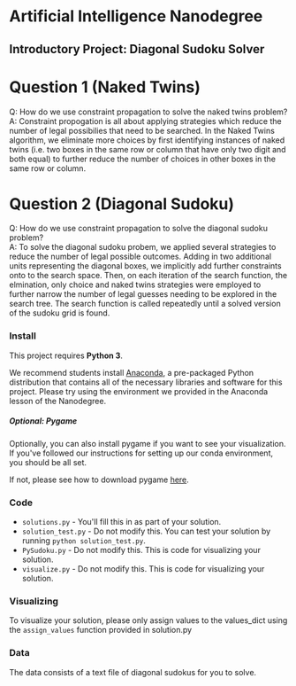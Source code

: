 # Artificial Intelligence Nanodegree
## Introductory Project: Diagonal Sudoku Solver

# Question 1 (Naked Twins)
Q: How do we use constraint propagation to solve the naked twins problem?  
A: Constraint propogation is all about applying strategies which reduce the number of legal possibilies that need to be searched.  In the Naked Twins algorithm, we eliminate more choices by first identifying instances of naked twins (i.e. two boxes in the same row or column that have only two digit and both equal) to further reduce the number of choices in other boxes in the same row or column.

# Question 2 (Diagonal Sudoku)
Q: How do we use constraint propagation to solve the diagonal sudoku problem?  
A: To solve the diagonal sudoku probem, we applied several strategies to reduce the number of legal possible outcomes. Adding in two additional units representing the diagonal boxes, we implicitly add further constraints onto to the search space. Then, on each iteration of the search function, the elmination, only choice and naked twins strategies were employed to further narrow the number of legal guesses needing to be explored in the search tree.  The search function is called repeatedly until a solved version of the sudoku grid is found. 

### Install

This project requires **Python 3**.

We recommend students install [Anaconda](https://www.continuum.io/downloads), a pre-packaged Python distribution that contains all of the necessary libraries and software for this project. 
Please try using the environment we provided in the Anaconda lesson of the Nanodegree.

##### Optional: Pygame

Optionally, you can also install pygame if you want to see your visualization. If you've followed our instructions for setting up our conda environment, you should be all set.

If not, please see how to download pygame [here](http://www.pygame.org/download.shtml).

### Code

* `solutions.py` - You'll fill this in as part of your solution.
* `solution_test.py` - Do not modify this. You can test your solution by running `python solution_test.py`.
* `PySudoku.py` - Do not modify this. This is code for visualizing your solution.
* `visualize.py` - Do not modify this. This is code for visualizing your solution.

### Visualizing

To visualize your solution, please only assign values to the values_dict using the ```assign_values``` function provided in solution.py

### Data

The data consists of a text file of diagonal sudokus for you to solve.
